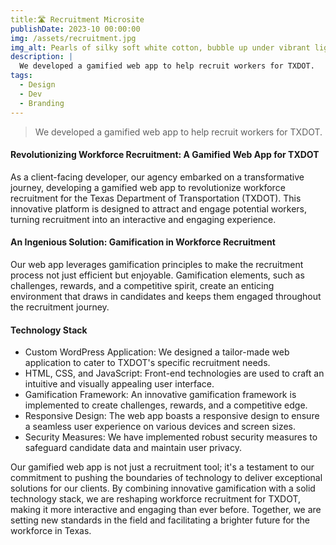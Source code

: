 ```yaml
---
title:🛣️ Recruitment Microsite
publishDate: 2023-10 00:00:00
img: /assets/recruitment.jpg
img_alt: Pearls of silky soft white cotton, bubble up under vibrant lighting
description: |
  We developed a gamified web app to help recruit workers for TXDOT.
tags:
  - Design
  - Dev
  - Branding
---
```


> We developed a gamified web app to help recruit workers for TXDOT.

#### Revolutionizing Workforce Recruitment: A Gamified Web App for TXDOT

As a client-facing developer, our agency embarked on a transformative journey, developing a gamified web app to revolutionize workforce recruitment for the Texas Department of Transportation (TXDOT). This innovative platform is designed to attract and engage potential workers, turning recruitment into an interactive and engaging experience.

#### An Ingenious Solution: Gamification in Workforce Recruitment

Our web app leverages gamification principles to make the recruitment process not just efficient but enjoyable. Gamification elements, such as challenges, rewards, and a competitive spirit, create an enticing environment that draws in candidates and keeps them engaged throughout the recruitment journey.

#### Technology Stack

- Custom WordPress Application: We designed a tailor-made web application to cater to TXDOT's specific recruitment needs.
- HTML, CSS, and JavaScript: Front-end technologies are used to craft an intuitive and visually appealing user interface.
- Gamification Framework: An innovative gamification framework is implemented to create challenges, rewards, and a competitive edge.
- Responsive Design: The web app boasts a responsive design to ensure a seamless user experience on various devices and screen sizes.
- Security Measures: We have implemented robust security measures to safeguard candidate data and maintain user privacy.

Our gamified web app is not just a recruitment tool; it's a testament to our commitment to pushing the boundaries of technology to deliver exceptional solutions for our clients. By combining innovative gamification with a solid technology stack, we are reshaping workforce recruitment for TXDOT, making it more interactive and engaging than ever before. Together, we are setting new standards in the field and facilitating a brighter future for the workforce in Texas.
